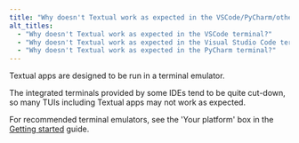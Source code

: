 ```yaml
---
title: "Why doesn't Textual work as expected in the VSCode/PyCharm/other IDE terminal?"
alt_titles:
  - "Why doesn't Textual work as expected in the VSCode terminal?"
  - "Why doesn't Textual work as expected in the Visual Studio Code terminal?"
  - "Why doesn't Textual work as expected in the PyCharm terminal?"
---
```


Textual apps are designed to be run in a terminal emulator.

The integrated terminals provided by some IDEs tend to be quite cut-down, so
many TUIs including Textual apps may not work as expected.

For recommended terminal emulators, see the 'Your platform' box in the
[Getting started](https://textual.textualize.io/getting_started/) guide.
